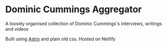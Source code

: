 # Dominic Cummings Aggregator

A loosely organised collection of Dominic Cummings's interviews, writings and videos

Built using [Astro](https://astro.build/) and plain old css. Hosted on Netlify
